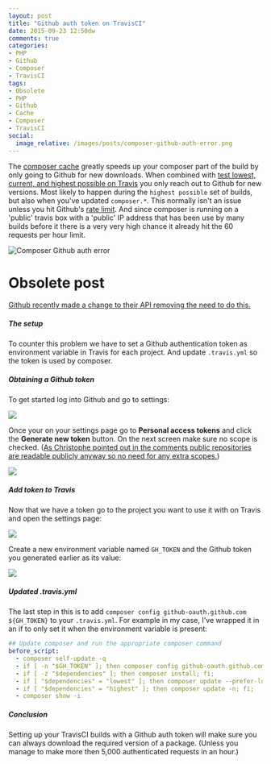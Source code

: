 ```yaml
---
layout: post
title: "Github auth token on TravisCI"
date: 2015-09-23 12:50dw
comments: true
categories:
- PHP
- Github
- Composer
- TravisCI
tags:
- Obsolete
- PHP
- Github
- Cache
- Composer
- TravisCI
social:
  image_relative: /images/posts/composer-github-auth-error.png
---
```


The [composer cache](/2015/07/composer-cache-on-travis/) greatly speeds up your composer part of the build by only going to Github for new downloads. When combined with [test lowest, current, and highest possible on Travis](/2015/06/test-lowest-current-and-highest-possible-on-travis/) you only reach out to Github for new versions. Most likely to happen during the `highest possible` set of builds, but also when you've updated `composer.*`. This normally isn't an issue unless you hit Github's [rate limit](https://developer.github.com/v3/#rate-limiting). And since composer is running on a 'public' travis box with a 'public' IP address that has been use by many builds before it there is a very very high chance it already hit the 60 requests per hour limit. 

![Composer Github auth error](/images/posts/composer-github-auth-error.png)

<!-- More -->

# Obsolete post #

[Github recently made a change to their API removing the need to do this.](https://github.com/composer/composer/issues/4884#issuecomment-195229989)

##### The setup #####

To counter this problem we have to set a Github authentication token as environment variable in Travis for each project. And update `.travis.yml` so the token is used by composer.  

##### Obtaining a Github token #####

To get started log into Github and go to settings:

![](/images/posts/github-settings.png)

Once your on your settings page go to **Personal access tokens** and click the **Generate new token** button. On the next screen make sure no scope is checked. ([As Christophe pointed out in the comments public repositories are readable publicly anyway so no need for any extra scopes.](https://developer.github.com/v3/oauth/#scopes)) 

![](/images/posts/github-new-token.png)

##### Add token to Travis #####

Now that we have a token go to the project you want to use it with on Travis and open the settings page:

![](/images/posts/travis-settings.png)

Create a new environment variable named `GH_TOKEN` and the Github token you generated earlier as its value:

![](/images/posts/travis-add-token.png)

##### Updated .travis.yml #####

The last step in this is to add `composer config github-oauth.github.com ${GH_TOKEN}` to your `.travis.yml`. For example in my case, I've wrapped it in an if to only set it when the environment variable is present:

```yaml
## Update composer and run the appropriate composer command
before_script:
  - composer self-update -q
  - if [ -n "$GH_TOKEN" ]; then composer config github-oauth.github.com ${GH_TOKEN}; fi;
  - if [ -z "$dependencies" ]; then composer install; fi;
  - if [ "$dependencies" = "lowest" ]; then composer update --prefer-lowest -n; fi;
  - if [ "$dependencies" = "highest" ]; then composer update -n; fi;
  - composer show -i
```

##### Conclusion #####

Setting up your TravisCI builds with a Github auth token will make sure you can always download the required version of a package. (Unless you manage to make more then 5,000 authenticated requests in an hour.)
